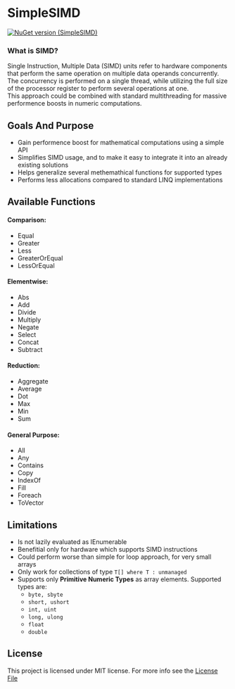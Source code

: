 # SimpleSIMD

[![NuGet version (SimpleSIMD)](https://img.shields.io/nuget/v/SimpleSIMD.svg?style=flat-square)](https://www.nuget.org/packages/SimpleSIMD/)

### What is SIMD?
Single Instruction, Multiple Data (SIMD) units refer to hardware components that perform the same operation on multiple data operands concurrently.
The concurrency is performed on a single thread, while utilizing the full size of the processor register to perform several operations at one.  
This approach could be combined with standard multithreading for massive performence boosts in numeric computations.

## Goals And Purpose
* Gain performence boost for mathematical computations using a simple API
* Simplifies SIMD usage, and to make it easy to integrate it into an already existing solutions
* Helps generalize several methemathical functions for supported types
* Performs less allocations compared to standard LINQ implementations

## Available Functions
#### Comparison:
* Equal
* Greater
* Less
* GreaterOrEqual
* LessOrEqual

#### Elementwise:
* Abs
* Add
* Divide
* Multiply
* Negate
* Select
* Concat
* Subtract

#### Reduction:
* Aggregate
* Average
* Dot
* Max
* Min
* Sum

#### General Purpose:
* All
* Any
* Contains
* Copy
* IndexOf
* Fill
* Foreach
* ToVector 

## Limitations
* Is not lazily evaluated as IEnumerable
* Benefitial only for hardware which supports SIMD instructions
* Could perform worse than simple for loop approach, for very small arrays
* Only work for collections of type ```T[] where T : unmanaged```
* Supports only **Primitive Numeric Types** as array elements. Supported types are:
  * ```byte, sbyte```
  * ```short, ushort```
  * ```int, uint```
  * ```long, ulong```
  * ```float```
  * ```double```

## License
This project is licensed under MIT license. For more info see the [License File](LICENSE)
